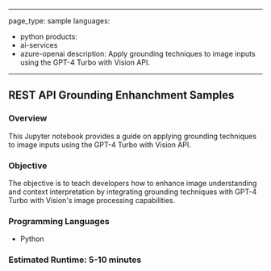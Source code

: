 
---
page_type: sample
languages:
- python
products:
- ai-services
- azure-openai
description: Apply grounding techniques to image inputs using the GPT-4 Turbo with Vision API.
---

## REST API Grounding Enhanchment Samples

### Overview

This Jupyter notebook provides a guide on applying grounding techniques to image inputs using the GPT-4 Turbo with Vision API.

### Objective

The objective is to teach developers how to enhance image understanding and context interpretation by integrating grounding techniques with GPT-4 Turbo with Vision's image processing capabilities.

### Programming Languages
 - Python

### Estimated Runtime: 5-10 minutes